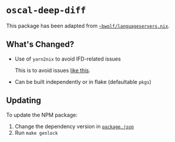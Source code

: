 # `oscal-deep-diff`

This package has been adapted from [`~bwolf/languageservers.nix`](https://git.sr.ht/~bwolf/language-servers.nix/tree/master/item/vscode-langservers-extracted).

## What's Changed?

* Use of `yarn2nix` to avoid IFD-related issues

    This is to avoid issues [like this](https://github.com/NixOS/nix/issues/4265).

* Can be built independently or in flake (defaultable `pkgs`)

## Updating

To update the NPM package:

1. Change the dependency version in [`package.json`](./package.json)
2. Run `make genlock`

